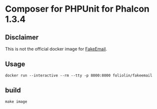 Composer for PHPUnit for Phalcon 1.3.4
======================================

Disclaimer
----------

This is not the official docker image for [FakeEmail](https://github.com/tomwardill/FakeEmail).

Usage
-----

	docker run --interactive --rm --tty -p 8000:8000 foliolin/fakeemail

build
-----

	make image

